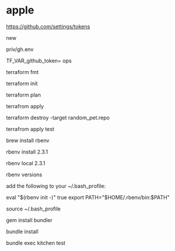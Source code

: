 # apple

https://github.com/settings/tokens

new

priv/gh.env

TF_VAR_github_token=
ops

terraform fmt

terraform init

terraform plan

terrafrom apply

terraform destroy -target random_pet.repo

terrafrom apply
test

brew install rbenv

rbenv install 2.3.1

rbenv local 2.3.1

rbenv versions

add the following to your ~/.bash_profile:

eval "$(rbenv init -)"
true
export PATH="$HOME/.rbenv/bin:$PATH"

source ~/.bash_profile

gem install bundler

bundle install

bundle exec kitchen test

